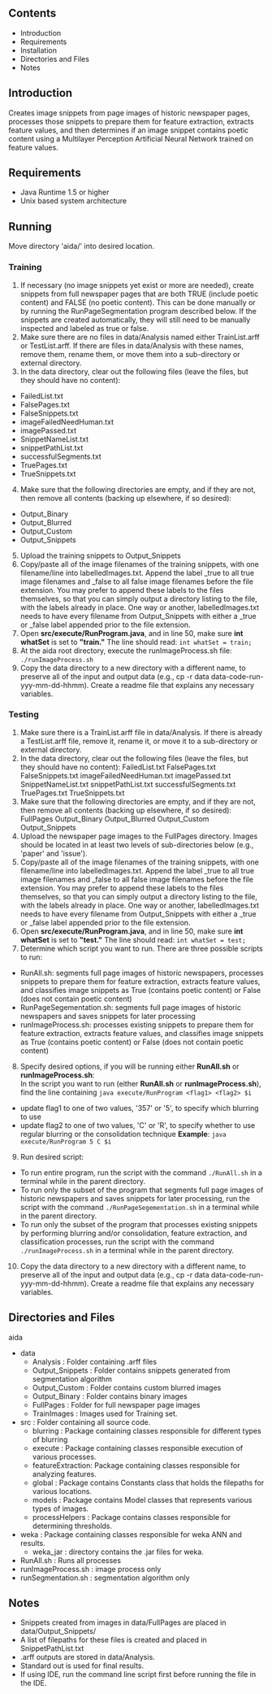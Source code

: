 ## Contents ##
* Introduction
* Requirements
* Installation
* Directories and Files
* Notes

## Introduction ##
Creates image snippets from page images of historic newspaper pages, processes those snippets to prepare them for feature extraction, extracts feature values, and then determines if an image snippet contains poetic content using a Multilayer Perception Artificial Neural Network trained on feature values.

## Requirements ##
* Java Runtime 1.5 or higher
* Unix based system architecture

## Running ##
Move directory 'aida/' into desired location.

### Training ###
1. If necessary (no image snippets yet exist or more are needed), create snippets from full newspaper pages that are both TRUE (include poetic content) and FALSE (no poetic content). This can be done manually or by running the RunPageSegmentation program described below. If the snippets are created automatically, they will still need to be manually inspected and labeled as true or false.
2. Make sure there are no files in data/Analysis named either TrainList.arff or TestList.arff. If there are files in data/Analysis with these names, remove them, rename them, or move them into a sub-directory or external directory.
3. In the data directory, clear out the following files (leave the files, but they should have no content):
  * FailedList.txt
  * FalsePages.txt
  * FalseSnippets.txt
  * imageFailedNeedHuman.txt
  * imagePassed.txt
  * SnippetNameList.txt
  * snippetPathList.txt
  * successfulSegments.txt
  * TruePages.txt
  * TrueSnippets.txt
4. Make sure that the following directories are empty, and if they are not, then remove all contents (backing up elsewhere, if so desired):
  * Output_Binary
  * Output_Blurred
  * Output_Custom
  * Output_Snippets
5. Upload the training snippets to Output_Snippets
6. Copy/paste all of the image filenames of the training snippets, with one filename/line into labelledImages.txt. Append the label \_true to all true image filenames and \_false to all false image filenames before the file extension. You may prefer to append these labels to the files themselves, so that you can simply output a directory listing to the file, with the labels already in place. One way or another, labelledImages.txt needs to have every filename from Output_Snippets with either a \_true or \_false label appended prior to the file extension.
7. Open **src/execute/RunProgram.java**, and in line 50, make sure **int whatSet** is set to **"train."** The line should read: `int whatSet = train;`
8. At the aida root directory, execute the runImageProcess.sh file: `./runImageProcess.sh`
9. Copy the data directory to a new directory with a different name, to preserve all of the input and output data (e.g., cp -r data data-code-run-yyy-mm-dd-hhmm). Create a readme file that explains any necessary variables.

### Testing ###
 
1. Make sure there is a TrainList.arff file in data/Analysis. If there is already a TestList.arff file, remove it, rename it, or move it to a sub-directory or external directory.  
2. In the data directory, clear out the following files (leave the files, but they should have no content):
FailedList.txt
FalsePages.txt
FalseSnippets.txt
imageFailedNeedHuman.txt
imagePassed.txt
SnippetNameList.txt
snippetPathList.txt
successfulSegments.txt
TruePages.txt
TrueSnippets.txt  
3. Make sure that the following directories are empty, and if they are not, then remove all contents (backing up elsewhere, if so desired):
FullPages
Output_Binary
Output_Blurred
Output_Custom
Output_Snippets  
4. Upload the newspaper page images to the FullPages directory. Images should be located in at least two levels of sub-directories below (e.g., 'paper' and 'issue').  
5. Copy/paste all of the image filenames of the training snippets, with one filename/line into labelledImages.txt. Append the label \_true to all true image filenames and \_false to all false image filenames before the file extension. You may prefer to append these labels to the files themselves, so that you can simply output a directory listing to the file, with the labels already in place. One way or another, labelledImages.txt needs to have every filename from Output_Snippets with either a \_true or \_false label appended prior to the file extension.  
6. Open **src/execute/RunProgram.java**, and in line 50, make sure **int whatSet** is set to **"test."** The line should read: `int whatSet = test;`  
7. Determine which script you want to run. There are three possible scripts to run:
  * RunAll.sh: segments full page images of historic newspapers, processes snippets to prepare them for feature extraction, extracts feature values, and classifies image snippets as True (contains poetic content) or False (does not contain poetic content)
  * RunPageSegementation.sh: segments full page images of historic newspapers and saves snippets for later processing
  * runImageProcess.sh: processes existing snippets to prepare them for feature extraction, extracts feature values, and classifies image snippets as True (contains poetic content) or False (does not contain poetic content)  
8. Specify desired options, if you will be running either **RunAll.sh** or **runImageProcess.sh**:   
In the script you want to run (either **RunAll.sh** or **runImageProcess.sh**), find the line containing `java execute/RunProgram <flag1> <flag2> $i`  
  * update flag1 to one of two values, '357' or '5', to specify which blurring to use
  * update flag2 to one of two values, 'C' or 'R', to specify whether to use regular blurring or the consolidation technique
**Example**: `java execute/RunProgram 5 C $i`
9. Run desired script:
  * To run entire program, run the script with the command `./RunAll.sh` in a terminal while in the parent directory.
  * To run only the subset of the program that segments full page images of historic newspapers and saves snippets for later processing, run the script with the command `./RunPageSegementation.sh` in a terminal while in the parent directory.
  * To run only the subset of the program that processes existing snippets by performing blurring and/or consolidation, feature extraction, and classification processes, run the script with the command `./runImageProcess.sh` in a terminal while in the parent directory.
10. Copy the data directory to a new directory with a different name, to preserve all of the input and output data (e.g., cp -r data data-code-run-yyy-mm-dd-hhmm). Create a readme file that explains any necessary variables.

## Directories and Files ##
aida  
+ data  
    - Analysis : Folder containing .arff files  
    - Output_Snippets : Folder contains snippets generated from segmentation algorithm  
    - Output_Custom : Folder contains custom blurred images  
    - Output_Binary : Folder contains binary images  
    - FullPages : Folder for full newspaper page images  
    - TrainImages : Images used for Training set.  
+ src : Folder containing all source code.  
    - blurring : Package containing classes responsible for different types of blurring  
    - execute : Package containing classes responsible execution of various processes.  
    - featureExtraction: Package containing classes responsible for analyzing features.  
    - global : Package contains Constants class that holds the filepaths for various locations.  
    - models : Package contains Model classes that represents various types of images.  
    - processHelpers : Package contains classes responsible for determining thresholds.  
+ weka : Package containing classes responsible for weka ANN and results.  
    - weka_jar : directory contains the .jar files for weka.  
+ RunAll.sh : Runs all processes  
+ runImageProcess.sh : image process only  
+ runSegmentation.sh : segmentation algorithm only  

## Notes ##
* Snippets created from images in data/FullPages are placed in data/Output_Snippets/
* A list of filepaths for these files is created and placed in SnippetPathList.txt
* .arff outputs are stored in data/Analysis.
* Standard out is used for final results.
* If using IDE, run the command line script first before running the file in
  the IDE.
